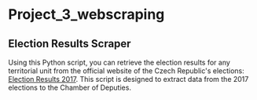 # Project_3_webscraping
## Election Results Scraper

Using this Python script, you can retrieve the election results for any territorial unit from the official website of the Czech Republic's elections: [Election Results 2017](https://www.volby.cz/pls/ps2017nss/ps3?xjazyk=CZ). This script is designed to extract data from the 2017 elections to the Chamber of Deputies.

